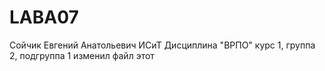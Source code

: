 # LABA07
Сойчик 
Евгений
Aнатольевич
ИСиТ
Дисциплина "ВРПО"
курс 1, группа 2, подгруппа 1
изменил файл этот